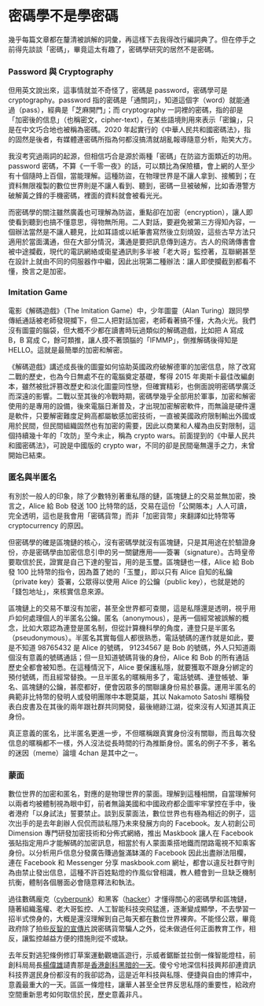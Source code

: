 # 密碼學不是學密碼

幾乎每篇文章都在釐清被誤解的詞彙，再這樣下去我得改行編詞典了。但在停手之前得先談談「密碼」，畢竟這太有趣了，密碼學研究的居然不是密碼。

### Password 與 Cryptography

但用英文說出來，這事情就並不奇怪了，密碼是 password，密碼學可是 cryptography。password 指的密碼是「通關詞」，知道這個字（word）就能通過（pass），經典是「芝麻開門」；而 cryptography 一詞裡的密碼，指的卻是「加密後的信息」（也稱密文，cipher-text），在某些語境則用來表示「密鑰」，只是在中文巧合地也被稱為密碼。2020 年起實行的《中華人民共和國密碼法》，指的固然是後者，有媒體連密碼所指為何都沒搞清就胡亂報導隨意分析，貽笑大方。

我沒考究過兩詞的起源，但相信巧合是源於兩種「密碼」在防盜方面類近的功用。password 密碼，不算《一千零一夜》的話，可以類比為保險櫃，會上網的人至少有十個隨時上百個，當能理解。這種防盜，在物理世界是不讓人拿到、接觸到；在資料無限複製的數位世界則是不讓人看到、聽到，密碼一旦被破解，比如香港警方破解黃之鋒的手機密碼，裡面的資料就會被看光光。

而密碼學的關注雖然廣義也可理解為防盜，重點卻在加密（encryption），讓人即使看到聽到也搞不懂意思，得物無所用。二人對話，要避免被第三方得知內容，一個辦法當然是不讓人聽見，比如耳語或以紙筆書寫然後立刻燒毀，這些古早方法只適用於當面溝通，但在大部分情況，溝通是要把訊息傳到遠方。古人的飛鴿傳書會被中途攔截，現代的電訊網絡或衛星通訊則多半被「老大哥」監控著，互聯網甚至在設計上就由不同的伺服器作中繼，因此出現第二種辦法：讓人即使攔截到都看不懂，換言之是加密。‌

### Imitation Game‌

電影《解碼遊戲》（The Imitation Game）中，少年圖靈（Alan Turing）跟同學傳紙通話被老師發現攔下，但二人把對話加密，老師看著搞不懂，大為火光。我們沒有圖靈的腦袋，但大概不少都在讀書時玩過類似的解碼遊戲，比如把 A 寫成 B，B 寫成 C，餘可類推，讓人摸不著頭腦的「IFMMP」，倒推解碼後得知是 HELLO。這就是最簡單的加密和解密。

《解碼遊戲》講述成長後的圖靈如何協助英國政府破解德軍的加密信息，除了改寫二戰的歷史，也為今日無處不在的電腦奠定基礎，奪得 2015 年奧斯卡最佳改編劇本，雖然被批評篡改歷史和淡化圖靈同性戀，但確實精彩，也側面說明密碼學廣泛而深遠的影響。二戰以至其後的冷戰時期，密碼學幾乎全部用於軍事，加密和解密使用的是專用的設備，後來電腦日漸普及，才出現加密解密軟件，而無論是硬件還是軟件，只要解密難度足夠高都屬敏感加密技術，一直被美國政府限制輸出外國或用於民間，但民間組織固然也有加密的需要，因此以商業和人權為由反對限制，這個持續幾十年的「攻防」至今未止，稱為 crypto wars。前面提到的《中華人民共和國密碼法》，可說是中國版的 crypto war，不同的卻是民間毫無還手之力，未曾開始已結束。

### 匿名與半匿名

有別於一般人的印象，除了少數特別著重私隱的鏈，區塊鏈上的交易並無加密，換言之，Alice 給 Bob 發送 100 比特幣的話，交易在這份「公開賬本」人人可讀，完全透明，這也是我會用「密碼貨幣」而非「加密貨幣」來翻譯如比特幣等 cryptocurrency 的原因。

但密碼學的確是區塊鏈的核心，沒有密碼學就沒有區塊鏈，只是其用途在於驗證身份，亦是密碼學由加密信息引申的另一關鍵應用——簽署（signature）。古時皇帝要取信於民，證實是自己下達的聖旨，用的是玉璽。區塊鏈也一樣，Alice 給 Bob 發 100 比特幣的指令，因為蓋了她的「玉璽」，即以只有 Alice 自知的私鑰（private key）簽署，公眾得以使用 Alice 的公鑰（public key），也就是她的「錢包地址」，來核實信息來源。

區塊鏈上的交易不單沒有加密，甚至全世界都可查閱，這是私隱還是透明，視乎用戶如何處理個人的半匿名公鑰。匿名（anonymous），是再一個經常被誤解的概念，比如大眾認為連登是匿名制，但從計算機科學的角度，連登只是半匿名（pseudonymous）。半匿名其實每個人都很熟悉，電話號碼的運作就是如此，要是不知道 98765432 是 Alice 的號碼， 91234567 是 Bob 的號碼，外人只知道兩個沒有意義的號碼通話；但一旦知道號碼背後的身份，Alice 和 Bob 的所有通話歷史全都會被知悉。在這種情況下，Alice 要保護私隱，就要獲取不跟身分綁定的預付號碼，而且經常替換。一旦半匿名的暱稱用多了，電話號碼、連登帳號、筆名、區塊鏈的公鑰，甚麼都好，便會因眾多的關聯讓身份易於暴露。運用半匿名的典範非比特幣的發明人或發明團隊中本聰莫屬，其以 Nakamoto Satoshi 暱稱發表白皮書及在其後的兩年跟社群共同開發，最後絕跡江湖，從來沒有人知道其真正身份。

真正意義的匿名，比半匿名更進一步，不但暱稱跟真實身份沒有關聯，而且每次發信息的暱稱都不一樣，外人沒法從長時間的行為推斷身份。匿名的例子不多，著名的迷因（meme）論壇 4chan 是其中之一。

### 蒙面

數位世界的加密和匿名，對應的是物理世界的蒙面。理解到這種相關，自當理解何以兩者均被體制視為眼中釘，前者無論美國和中國政府都企圖牢牢掌控在手中，後者港府「以身試法」誓要禁止。談到反蒙面法，數位世界也有極為相近的例子，這次出手的是去年創辦人侃侃而談私隱乃未來發展方向的 Facebook。友人初創公司 Dimension 專門研發加密技術和分佈式網絡，推出 Maskbook 讓人在 Facebook 張貼指定用戶才能解碼的加密訊息，相當於有人蒙面乘搭地鐵而閉路電視不知乘客身份。以分析用戶信息分發廣告賺過盤滿缽滿的 Facebook 因此出盡辦法阻欄，連在 Facebook 和 Messenger 分享 maskbook.com 網址，都會以違反社群守則為由禁止發出信息，這種不許百姓點燈的作風似曾相識，教人體會到一旦缺乏機制抗衡，體制各個層面必會隨意釋法和執法。‌

過往數碼龐克（[cyberpunk](https://en.wikipedia.org/wiki/Cyberpunk)）和黑客（[hacker](https://en.wikipedia.org/wiki/Hacker)）才懂得關心的密碼學和區塊鏈，隨著組織濫權、老大哥監控、人工智能科技突飛猛進，逐漸變成顯學，不去學習一招半式傍身的，大概是還沒理解到自己每天都在數位世界裸奔。不能怪公眾，畢竟政府除了拍些[反智的宣傳片](https://www.youtube.com/watch?v=lIBAfQSnlLE)說密碼貨幣騙人之外，從未做過任何正面教育工作，相反，讓監控越益方便的措施則從不或缺。

去年反對逃犯條例修訂草案運動觀塘區遊行，示威者鋸斷並拉倒一條智能燈柱，前創科局局長[楊偉雄](https://zh-yue.wikipedia.org/wiki/%E6%A5%8A%E5%81%89%E9%9B%84)讉責那是[香港創科黑暗的一天](https://lihkg.com/thread/1507985/page/1)。傻兮兮地深信科技興邦卻連資訊科技界選民身份都沒有的我卻認為，這是近年科技與私隱、便捷與自由的博弈中，意義最重大的一天。區區一條燈柱，讓華人甚至全世界反思私隱的重要性，給政府空間重新思考如何取信於民，歷史意義非凡 。  
  




